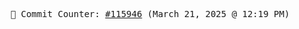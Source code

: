 <p align="center">
    <samp>
        📮 Commit Counter: <a href="https://github.com/Javascript-void0/Javascript-void0/commits/main">#115946</a> (March 21, 2025 @ 12:19 PM)
    </samp>
</p>